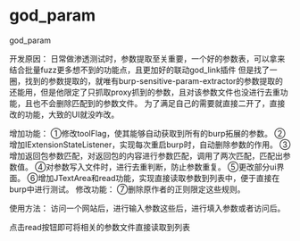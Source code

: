 # god_param
god_param

开发原因：
日常做渗透测试时，参数提取至关重要，一个好的参数表，可以拿来结合批量fuzz更多想不到的功能点，且更加好的联动god_link插件
但是找了一圈，找到的参数提取的，就唯有burp-sensitive-param-extractor的参数提取的还能用，但是他限定了只抓取proxy抓到的参数，且对该参数文件也没进行去重功能，且也不会删除匹配到的参数文件。
为了满足自己的需要就直接二开了，直接改的功能，大致的UI就没咋改。


增加功能：
①修改toolFlag，使其能够自动获取到所有的burp拓展的参数。
②增加IExtensionStateListener，实现每次重启burp时，自动删除参数的作用。
③增加返回包参数匹配，对返回包的内容进行参数匹配，调用了两次匹配，匹配出参数值。
④对参数写入文件时，进行去重判断，防止参数重复。
⑤更改部分ui界面。
⑥增加JTextArea和read功能，实现直接读取参数到列表中，便于直接在burp中进行测试。
修改功能：
⑦删除原作者的正则限定这些规则。

使用方法：
访问一个网站后，进行输入参数这些后，进行填入参数或者访问后。

点击read按钮即可将相关的参数文件直接读取到列表
